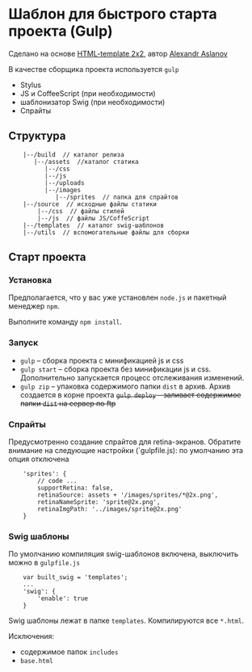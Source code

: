Шаблон для быстрого старта проекта (Gulp)
=========================================

Сделано на основе [HTML-template 2x2][1], автор [Alexandr Aslanov][2]

В качестве сборщика проекта используется `gulp`

- Stylus
- JS и CoffeeScript (при необходимости)
- шаблонизатор Swig (при необходимости)
- Спрайты


## Структура
```
    |--/build  // каталог релиза
       |--/assets  //каталог статика
          |--/css
          |--/js
          |--/uploads
          |--/images
             |--/sprites  // папка для спрайтов
    |--/source  // исходные файлы статики
        |--/css  // файлы стилей
        |--/js  // файлы JS/CoffeScript
    |--/templates  // каталог swig-шаблонов
    |--/utils  // вспомогательные файлы для сборки
```


## Старт проекта

### Установка
Предполагается, что у вас уже установлен `node.js` и пакетный менеджер `npm`.

Выполните команду `npm install`.

### Запуск
- `gulp` – сборка проекта с минификацией js и css
- `gulp start` – сборка проекта без минификации js и css. Дополнительно запускается процесс отслеживания изменений.
- `gulp zip` – упаковка содержимого папки `dist` в архив. Архив создается в корне проекта
~~`gulp deploy` – заливает содержимое папки `dist` на сервер по ftp~~


### Спрайты
Предусмотренно создание спрайтов для retina-экранов. Обратите внимание на следующие настройки (`gulpfile.js):
по умолчанию эта опция отключена

```
    'sprites': {
        // code ...
        supportRetina: false,
        retinaSource: assets + '/images/sprites/*@2x.png',
        retinaNameSprite: 'sprite@2x.png',
        retinaImgPath: '../images/sprite@2x.png'
    }
```

### Swig шаблоны
По умолчанию компиляция swig-шаблонов включена, выключить можно в `gulpfile.js`

```
    var built_swig = 'templates';
    ...
    'swig': {
        'enable': true
    }
```

Swig шаблоны лежат в папке `templates`. Компилируются все `*.html`.

Исключения:

-  содержимое папок `includes`
- `base.html`

[1]: <https://github.com/trolev/html-template-2x2>  "HTML-template 2x2"
[2]: <https://github.com/trolev>  "Alexandr Aslanov"
